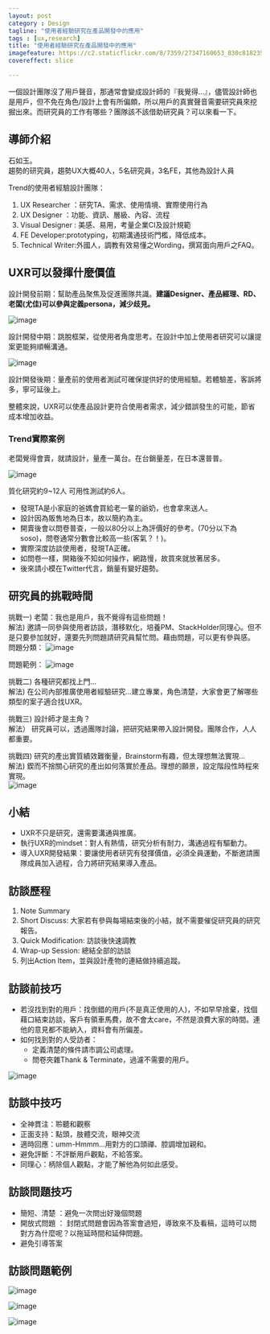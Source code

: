 ```yaml
---
layout: post
category : Design
tagline: "使用者經驗研究在產品開發中的應用"
tags : [ux,research]
title: "使用者經驗研究在產品開發中的應用"
imagefeature: https://c2.staticflickr.com/8/7359/27347160653_830c818235_b.jpg
covereffect: slice

---
```


一個設計團隊沒了用戶聲音，那通常會變成設計師的『我覺得...』，儘管設計師也是用戶，但不免在角色/設計上會有所偏頗，所以用戶的真實聲音需要研究員來挖掘出來。而研究員的工作有哪些？團隊該不該借助研究員？可以來看一下。

## 導師介紹
石如玉。  
趨勢的研究員，趨勢UX大概40人，5名研究員，3名FE，其他為設計人員

Trend的使用者經驗設計團隊：
1) UX Researcher  ：研究TA、需求、使用情境、實際使用行為  
2) UX Designer  ：功能、資訊、層級、內容、流程  
3) Visual Designer : 美感、易用，考量企業CI及設計規範  
4) FE Developer:prototyping，初期溝通技術門檻，降低成本。    
5) Technical Writer:外國人，調教有效易懂之Wording，撰寫面向用戶之FAQ。    

## UXR可以發揮什麼價值
設計開發前期：幫助產品聚焦及促進團隊共識。**建議Designer、產品經理、RD、老闆(尤佳)可以參與定義persona，減少歧見。**  

![image](https://farm8.staticflickr.com/7362/27857577862_8ba7f37c65_o.jpg)

設計開發中期：跳脫框架，從使用者角度思考。在設計中加上使用者研究可以讓提案更能夠順暢溝通。  

![image](https://farm8.staticflickr.com/7325/27882176941_6da6681549_o.jpg)

設計開發後期：量產前的使用者測試可確保提供好的使用經驗。若體驗差，客訴將多，寧可延後上。


整體來說，UXR可以使產品設計更符合使用者需求，減少錯誤發生的可能，節省成本增加收益。

### Trend實際案例
老闆覺得會賣，就請設計，量產一萬台。在台銷量差，在日本還普普。  

![image](https://farm8.staticflickr.com/7457/27346126443_201f5d45f5_o.jpg)

質化研究約9~12人
可用性測試約6人。

- 發現TA是小家庭的爸媽會買給老一輩的爺奶，也會拿來送人。  
- 設計因為販售地為日本，故以簡約為主。
- 開賣後會以問卷普查，一般以80分以上為評價好的參考。(70分以下為soso)，問卷通常分數會比較高一些(客氣？！)。
- 實際深度訪談使用者，發現TA正確。
- 如問卷一樣，開箱後不知如何操作，網路慢，故買來就放著居多。
- 後來請小模在Twitter代言，銷量有變好趨勢。



## 研究員的挑戰時間

挑戰一) 老闆：我也是用戶，我不覺得有這些問題！  
解法)  邀請一同參與使用者訪談，潛移默化，培養PM、StackHolder同理心。但不是只要參加就好，還要先列問題請研究員幫忙問。藉由問題，可以更有參與感。  
問題分類：
![image](https://farm8.staticflickr.com/7384/27858061712_1c49ffb3af_o.jpg)

問題範例：
![image](https://farm8.staticflickr.com/7334/27882483171_7a325e4b8c_o.jpg)

挑戰二) 各種研究都找上門...  
解法) 在公司內部推廣使用者經驗研究...建立專業，角色清楚，大家會更了解哪些類型的案子適合找UXR。  

挑戰三) 設計師才是主角？  
解法） 研究員可以，透過團隊討論，把研究結果帶入設計開發。團隊合作，人人都重要。  

挑戰四) 研究的產出實質績效難衡量，Brainstorm有趣，但太理想無法實現...  
解法) 鍥而不捨關心研究的產出如何落實於產品。理想的願景，設定階段性時程來實現。  
![image](https://farm8.staticflickr.com/7359/27347160653_245edd6061_o.jpg)


## 小結
- UXR不只是研究，還需要溝通與推廣。 
- 執行UXR的mindset：對人有熱情，研究分析有耐力，溝通過程有驅動力。
- 導入UXR開發結果：要讓使用者研究有發揮價值，必須全員運動，不斷邀請團隊成員加入過程，合力將研究結果導入產品。

## 訪談歷程
1) Note Summary  
2) Short Discuss: 大家若有參與每場結束後的小結，就不需要催促研究員的研究報告。  
3) Quick Modification: 訪談後快速調教  
4) Wrap-up Session: 總結全部的訪談  
5) 列出Action Item，並與設計產物的連結做持續追蹤。  


## 訪談前技巧
- 若沒找到對的用戶：找倒錯的用戶(不是真正使用的人)，不如早早捨棄，找個藉口結束訪談，客戶有領車馬費，故不會太care，不然是浪費大家的時間。連他的意見都不能納入，資料會有所偏差。
- 如何找到對的人受訪者：
	- 定義清楚的條件請市調公司處理。
	- 問卷夾雜Thank & Terminate，過濾不需要的用戶。


![image](https://farm8.staticflickr.com/7281/27858423852_b74da3a67a_o.jpg)

## 訪談中技巧
- 全神貫注：聆聽和觀察
- 正面支持：點頭，肢體交流，眼神交流
- 適時回應：umm-Hmmm...用對方的口頭禪、腔調增加親和。
- 避免評斷：不評斷用戶觀點，不給答案。
- 同理心：柄除個人觀點，才能了解他為何如此感受。



## 訪談問題技巧
- 簡短、清楚 ：避免一次問出好幾個問題
- 開放式問題 ： 封閉式問題會因為答案會過短，導致來不及看稿，這時可以問對方為什麼呢？以拖延時間和延伸問題。
- 避免引導答案

## 訪談問題範例


![image](https://farm8.staticflickr.com/7626/27347087933_d9872b2c5b_o.jpg)

![image](https://farm8.staticflickr.com/7557/27681251730_4fc14009af_o.jpg)


![image](https://farm8.staticflickr.com/7281/27348077694_361ab6aaff_o.jpg)

